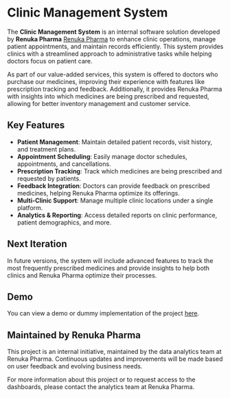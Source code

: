 # Clinic Management System

The **Clinic Management System** is an internal software solution developed by **Renuka Pharma** [Renuka Pharma](https://renuka-pharma-website.vercel.app/) to enhance clinic operations, manage patient appointments, and maintain records efficiently. This system provides clinics with a streamlined approach to administrative tasks while helping doctors focus on patient care. 

As part of our value-added services, this system is offered to doctors who purchase our medicines, improving their experience with features like prescription tracking and feedback. Additionally, it provides Renuka Pharma with insights into which medicines are being prescribed and requested, allowing for better inventory management and customer service.

## Key Features

- **Patient Management**: Maintain detailed patient records, visit history, and treatment plans.
- **Appointment Scheduling**: Easily manage doctor schedules, appointments, and cancellations.
- **Prescription Tracking**: Track which medicines are being prescribed and requested by patients.
- **Feedback Integration**: Doctors can provide feedback on prescribed medicines, helping Renuka Pharma optimize its offerings.
- **Multi-Clinic Support**: Manage multiple clinic locations under a single platform.
- **Analytics & Reporting**: Access detailed reports on clinic performance, patient demographics, and more.

## Next Iteration

In future versions, the system will include advanced features to track the most frequently prescribed medicines and provide insights to help both clinics and Renuka Pharma optimize their processes.

## Demo

You can view a demo or dummy implementation of the project [here](https://github.com/Dark-Shaun/Dark-Shaun-Bright_Smile_Dental_Systems). 

## Maintained by Renuka Pharma

This project is an internal initiative, maintained by the data analytics team at Renuka Pharma. Continuous updates and improvements will be made based on user feedback and evolving business needs.

For more information about this project or to request access to the dashboards, please contact the analytics team at Renuka Pharma.
